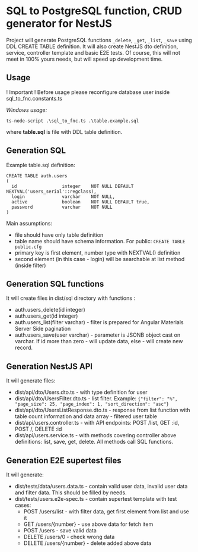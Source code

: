 # SQL to PostgreSQL function, CRUD generator for NestJS

Project will generate PostgreSQL functions ``_delete``, ``_get``, ``_list``, ``_save`` using DDL CREATE TABLE definition. 
It will also create NestJS dto definition, service, controller template and basic E2E tests. 
Of course, this will not meet in 100% yours needs, but will speed up development time.

## Usage
! Important ! Before usage please reconfigure database user inside sql_to_fnc.constants.ts

*Windows usage:*
```
ts-node-script .\sql_to_fnc.ts .\table.example.sql
```

where **table.sql** is file with DDL table definition.


## Generation SQL

Example table.sql definition:
```
CREATE TABLE auth.users
(
  id                 integer    NOT NULL DEFAULT NEXTVAL('users_serial'::regclass),
  login              varchar    NOT NULL,
  active             boolean    NOT NULL DEFAULT true,
  password           varchar    NOT NULL
)
```
Main assumptions:
* file should have only table definition
* table name should have schema information. For public: ```CREATE TABLE public.cfg```
* primary key is first element, number type with NEXTVAL() definition
* second element (in this case - login) will be searchable at list method (inside filter)
 

## Generation SQL functions

It will create files in dist/sql directory with functions :
* auth.users_delete(id integer)
* auth.users_get(id integer)
* auth.users_list(filter varchar) - filter is prepared for Angular Materials Server Side pagination
* auth.users_save(user varchar) - parameter is JSONB object cast on varchar. If id more than zero - will update data, else - will create new record.


## Generation NestJS API

It will generate files:
* dist/api/dto/Users.dto.ts  - with type definition for user
* dist/api/dto/UsersFilter.dto.ts - list filter. Example: ```{"filter": "%", "page_size": 25, "page_index": 1, "sort_direction": "asc"}```
* dist/api/dto/UsersListResponse.dto.ts  - response from list function with table count information and data array - filtered user table
* dist/api/users.controller.ts - with API endpoints: POST /list, GET :id, POST /, DELETE :id
* dist/api/users.service.ts - with methods covering controller above definitions: list, save, get, delete. All methods call SQL functions.

## Generation E2E supertest files

It will generate:
* dist/tests/data/users.data.ts - contain valid user data, invalid user data and filter data. This should be filled by needs.
* dist/tests/users.e2e-spec.ts - contain supertest template with test cases:
   * POST /users/list - with filter data, get first element from list and use it
   * GET /users/{number} - use above data for fetch item
   * POST /users  - save valid data
   * DELETE /users/0 - check wrong data
   * DELETE /users/{number} - delete added above data 
